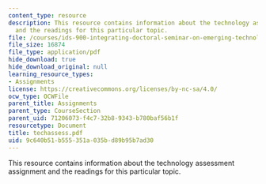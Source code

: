 ```yaml
---
content_type: resource
description: This resource contains information about the technology assessment assignment
  and the readings for this particular topic.
file: /courses/ids-900-integrating-doctoral-seminar-on-emerging-technologies-fall-2005/9c640b51b555351a035bd89b95b7ad30_techassess.pdf
file_size: 16874
file_type: application/pdf
hide_download: true
hide_download_original: null
learning_resource_types:
- Assignments
license: https://creativecommons.org/licenses/by-nc-sa/4.0/
ocw_type: OCWFile
parent_title: Assignments
parent_type: CourseSection
parent_uid: 71206073-f4c7-32b8-9343-b780baf56b1f
resourcetype: Document
title: techassess.pdf
uid: 9c640b51-b555-351a-035b-d89b95b7ad30
---
```

This resource contains information about the technology assessment assignment and the readings for this particular topic.